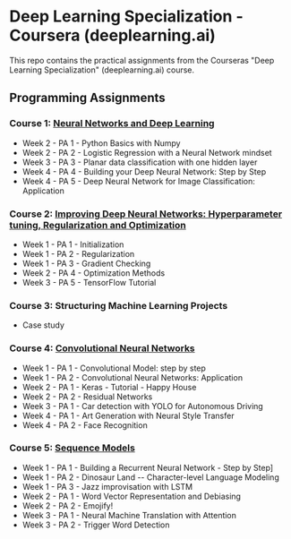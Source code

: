 # Deep Learning Specialization - Coursera (deeplearning.ai)
This repo contains the practical assignments from the Courseras "Deep Learning Specialization" (deeplearning.ai) course.

## Programming Assignments

### Course 1: [Neural Networks and Deep Learning](https://github.com/SamiIbishi/dl-specialization/tree/master/Neural%20Networks%20and%20Deep%20Learning)

  - Week 2 - PA 1 - Python Basics with Numpy
  - Week 2 - PA 2 - Logistic Regression with a Neural Network mindset
  - Week 3 - PA 3 - Planar data classification with one hidden layer
  - Week 4 - PA 4 - Building your Deep Neural Network: Step by Step
  - Week 4 - PA 5 - Deep Neural Network for Image Classification: Application

### Course 2: [Improving Deep Neural Networks: Hyperparameter tuning, Regularization and Optimization](https://github.com/SamiIbishi/dl-specialization/tree/master/Improving%20Deep%20Neural%20Networks:%20Hyperparameter%20tuning%2C%20Regularization%20and%20Optimization)

  - Week 1 - PA 1 - Initialization
  - Week 1 - PA 2 - Regularization
  - Week 1 - PA 3 - Gradient Checking
  - Week 2 - PA 4 - Optimization Methods
  - Week 3 - PA 5 - TensorFlow Tutorial

### Course 3: Structuring Machine Learning Projects

  - Case study  
  
### Course 4: [Convolutional Neural Networks](https://github.com/SamiIbishi/dl-specialization/tree/master/Convolutional%20Neural%20Networks)

  - Week 1 - PA 1 - Convolutional Model: step by step
  - Week 1 - PA 2 - Convolutional Neural Networks: Application
  - Week 2 - PA 1 - Keras - Tutorial - Happy House
  - Week 2 - PA 2 - Residual Networks
  - Week 3 - PA 1 - Car detection with YOLO for Autonomous Driving
  - Week 4 - PA 1 - Art Generation with Neural Style Transfer
  - Week 4 - PA 2 - Face Recognition
  
### Course 5: [Sequence Models](https://github.com/SamiIbishi/dl-specialization/tree/master/Sequence%20Models)

  - Week 1 - PA 1 - Building a Recurrent Neural Network - Step by Step]
  - Week 1 - PA 2 - Dinosaur Land -- Character-level Language Modeling
  - Week 1 - PA 3 - Jazz improvisation with LSTM
  - Week 2 - PA 1 - Word Vector Representation and Debiasing
  - Week 2 - PA 2 - Emojify!
  - Week 3 - PA 1 - Neural Machine Translation with Attention
  - Week 3 - PA 2 - Trigger Word Detection
